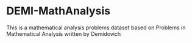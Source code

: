 # DEMI-MathAnalysis
This is a mathematical analysis problems dataset based on Problems in Mathematical Analysis written by Demidovich
